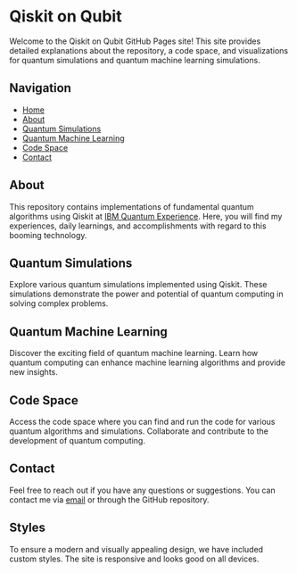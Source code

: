 # Qiskit on Qubit

Welcome to the Qiskit on Qubit GitHub Pages site! This site provides detailed explanations about the repository, a code space, and visualizations for quantum simulations and quantum machine learning simulations.

## Navigation

- [Home](index.md)
- [About](about.md)
- [Quantum Simulations](quantum_simulations.md)
- [Quantum Machine Learning](quantum_machine_learning.md)
- [Code Space](code_space.md)
- [Contact](contact.md)

## About

This repository contains implementations of fundamental quantum algorithms using Qiskit at [IBM Quantum Experience](https://quantum-computing.ibm.com/). Here, you will find my experiences, daily learnings, and accomplishments with regard to this booming technology.

## Quantum Simulations

Explore various quantum simulations implemented using Qiskit. These simulations demonstrate the power and potential of quantum computing in solving complex problems.

## Quantum Machine Learning

Discover the exciting field of quantum machine learning. Learn how quantum computing can enhance machine learning algorithms and provide new insights.

## Code Space

Access the code space where you can find and run the code for various quantum algorithms and simulations. Collaborate and contribute to the development of quantum computing.

## Contact

Feel free to reach out if you have any questions or suggestions. You can contact me via [email](mailto:your-email@example.com) or through the GitHub repository.

## Styles

To ensure a modern and visually appealing design, we have included custom styles. The site is responsive and looks good on all devices.

